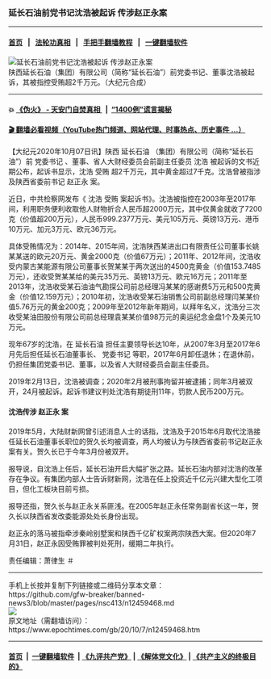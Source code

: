 ### 延长石油前党书记沈浩被起诉 传涉赵正永案
------------------------

#### [首页](https://github.com/gfw-breaker/banned-news3/blob/master/README.md) &nbsp;&nbsp;|&nbsp;&nbsp; [法轮功真相](https://github.com/begood0513/basic/blob/master/README.md)  &nbsp;&nbsp;|&nbsp;&nbsp; [手把手翻墙教程](https://github.com/gfw-breaker/guides/wiki)  &nbsp;&nbsp;|&nbsp;&nbsp; [一键翻墙软件](https://github.com/gfw-breaker/nogfw/blob/master/README.md)  



<div><img alt="延长石油前党书记沈浩被起诉 传涉赵正永案" class="attachment-djy_600_400 size-djy_600_400 wp-post-image" src="https://i.epochtimes.com/assets/uploads/2020/10/3314-2-600x400.jpg"/>
<div class="caption">
 陕西延长石油（集团）有限公司（简称“延长石油”）前党委书记、董事沈浩被起诉，其被指控受贿超2千万元。（大纪元合成）
</div></div><hr/>

#### 💥 [《伪火》 - 天安门自焚真相 ](http://158.247.195.190:10000/videos/blog/weihuo.html)&nbsp; |&nbsp; [“1400例”谎言揭秘  ](http://158.247.195.190:10000/videos/blog/jiexi1400.html)

#### [ 🎬  翻墙必看视频（YouTube热门频道、网站代理、时事热点、历史事件 ...）](https://github.com/gfw-breaker/links/blob/master/banned.md)

<div><p>
 【大纪元2020年10月07日讯】陕西
 <ok href="https://www.epochtimes.com/gb/tag/%E5%BB%B6%E9%95%BF%E7%9F%B3%E6%B2%B9.html">
  延长石油
 </ok>
 （集团）有限公司（简称“延长石油”）前
 <ok href="https://www.epochtimes.com/gb/tag/%E5%85%9A%E5%A7%94%E4%B9%A6%E8%AE%B0.html">
  党委书记
 </ok>
 、董事、省人大财经委员会前副主任委员
 <ok href="https://www.epochtimes.com/gb/tag/%E6%B2%88%E6%B5%A9.html">
  沈浩
 </ok>
 被起诉的文书近期公布，起诉书显示，沈浩
 <ok href="https://www.epochtimes.com/gb/tag/%E5%8F%97%E8%B4%BF.html">
  受贿
 </ok>
 超2千万元，其中黄金超过7千克。沈浩曾被指涉及陕西省委前书记
 <ok href="https://www.epochtimes.com/gb/tag/%E8%B5%B5%E6%AD%A3%E6%B0%B8.html">
  赵正永
 </ok>
 案。
</p>
<p>
 近日，中共检察网发布《
 <ok href="https://www.epochtimes.com/gb/tag/%E6%B2%88%E6%B5%A9.html">
  沈浩
 </ok>
 <ok href="https://www.epochtimes.com/gb/tag/%E5%8F%97%E8%B4%BF.html">
  受贿
 </ok>
 案起诉书》。沈浩被指控在2003年至2017年间，利用职务便利收取他人财物折合人民币超2000万元，其中仅黄金就收了7200克（价值超200万元），人民币999.2377万元、美元105万元、英镑13万元、港币10万元、加元3万元、欧元36万元。
</p>
<p>
 具体受贿情况为：2014年、2015年间，沈浩陕西某进出口有限责任公司董事长姚某某送的欧元20万元、黄金2000克（价值67万元）；2011年、2012年间，沈浩收受内蒙古某能源有限公司董事长贺某某于两次送出的4500克黄金（价值153.7485万元），还收受贺某某给的美元35万元、英镑13万元、欧元16万元；2011年至2013年，沈浩收受某石油油气勘探公司前总经理冯某某的感谢费5万元和500克黄金（价值12.159万元）；2010年初，沈浩收受某石油销售公司前副总经理闫某某价值5.76万元的黄金200克；2009年至2012年新年期间，以拜年名义，沈浩分三次收受某油田股份有限公司前总经理袁某某价值98万元的奥运纪念金盘1个及美元10万元。
</p>
<p>
 现年67岁的沈浩，在
 <ok href="https://www.epochtimes.com/gb/tag/%E5%BB%B6%E9%95%BF%E7%9F%B3%E6%B2%B9.html">
  延长石油
 </ok>
 担任主要领导长达10年，从2007年3月至2017年6月先后担任延长石油董事长、
 <ok href="https://www.epochtimes.com/gb/tag/%E5%85%9A%E5%A7%94%E4%B9%A6%E8%AE%B0.html">
  党委书记
 </ok>
 等职，2017年6月卸任退休；在退休前，仍担任集团党委书记、董事，以及省人大财经委员会副主任委员。
</p>
<p>
 2019年2月13日，沈浩被调查；2020年2月被刑事拘留并被逮捕；同年3月被双开，24月被起诉。起诉书建议判处沈浩有期徒刑11年，罚款人民币200万元。
</p>
<h4>
 沈浩传涉
 <ok href="https://www.epochtimes.com/gb/tag/%E8%B5%B5%E6%AD%A3%E6%B0%B8.html">
  赵正永
 </ok>
 案
</h4>
<p>
 2019年5月，大陆财新网曾引述消息人士的话指，沈浩及于2015年6月取代沈浩接任延长石油董事长职位的贺久长均被调查，两人均被认为与陕西省委前书记赵正永案有关。贺久长已于今年3月份被双开。
</p>
<p>
 报导说，自沈浩上任后，延长石油开启大幅扩张之路。延长石油内部对沈浩的改革存在争议。有集团内部人士告诉财新网，沈浩在任上投资近千亿元兴建大型化工项目，但化工板块目前亏损。
</p>
<p>
 报导还指，贺久长与赵正永关系匪浅。在2005年赵正永任常务副省长这一年，贺久长以陕西省发改委能源处处长身份出现。
</p>
<p>
 赵正永的落马被指牵涉秦岭别墅案和陕西千亿矿权案两宗陕西大案。但2020年7月31日，赵正永因受贿罪被判处死刑，缓期二年执行。
</p>
<p>
 责任编辑：萧律生 ＃
</p>
</div>
<hr/>
手机上长按并复制下列链接或二维码分享本文章：<br/>
https://github.com/gfw-breaker/banned-news3/blob/master/pages/nsc413/n12459468.md <br/>
<a href='https://github.com/gfw-breaker/banned-news3/blob/master/pages/nsc413/n12459468.md'><img src='https://github.com/gfw-breaker/banned-news3/blob/master/pages/nsc413/n12459468.md.png'/></a> <br/>
原文地址（需翻墙访问）：https://www.epochtimes.com/gb/20/10/7/n12459468.htm


------------------------
#### [首页](https://github.com/gfw-breaker/banned-news3/blob/master/README.md) &nbsp;|&nbsp; [一键翻墙软件](https://github.com/gfw-breaker/nogfw/blob/master/README.md) &nbsp;| [《九评共产党》](https://github.com/gfw-breaker/9ping.md/blob/master/README.md#九评之一评共产党是什么) | [《解体党文化》](https://github.com/gfw-breaker/jtdwh.md/blob/master/README.md) | [《共产主义的终极目的》](https://github.com/gfw-breaker/gczydzjmd.md/blob/master/README.md)


<img src='http://gfw-breaker.win/banned-news3/pages/nsc413/n12459468.md' width='0px' height='0px'/>